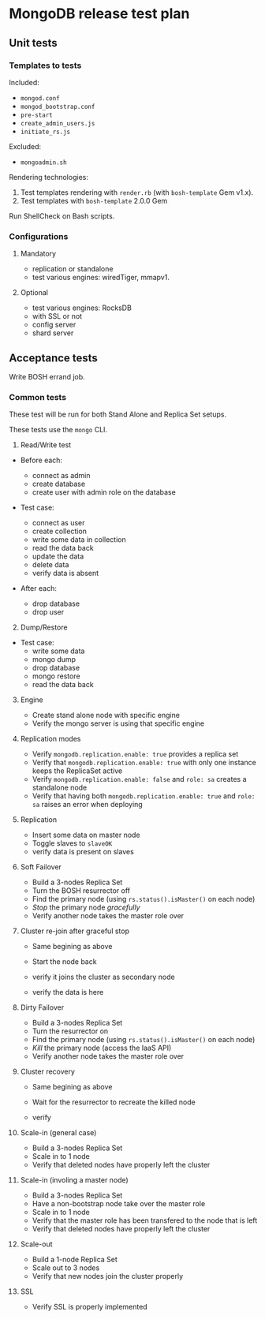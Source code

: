 MongoDB release test plan
=========================

Unit tests
----------

### Templates to tests

Included:

- `mongod.conf`
- `mongod_bootstrap.conf`
- `pre-start`
- `create_admin_users.js`
- `initiate_rs.js`


Excluded:

- `mongoadmin.sh`


Rendering technologies:

1. Test templates rendering with `render.rb` (with `bosh-template` Gem v1.x).
2. Test templates with `bosh-template` 2.0.0 Gem


Run ShellCheck on Bash scripts.


### Configurations

1. Mandatory

    - replication or standalone
    - test various engines: wiredTiger, mmapv1.

2. Optional

    - test various engines: RocksDB
    - with SSL or not
    - config server
    - shard server


Acceptance tests
----------------

Write BOSH errand job.

### Common tests

These test will be run for both Stand Alone and Replica Set setups.

These tests use the `mongo` CLI.

1. Read/Write test

  - Before each:
    - connect as admin
    - create database
    - create user with admin role on the database

  - Test case:
    - connect as user
    - create collection
    - write some data in collection
    - read the data back
    - update the data
    - delete data
    - verify data is absent

  - After each:
    - drop database
    - drop user


2. Dump/Restore

  - Test case:
    - write some data
    - mongo dump
    - drop database
    - mongo restore
    - read the data back


3. Engine

    - Create stand alone node with specific engine
    - Verify the mongo server is using that specific engine


4. Replication modes

    - Verify `mongodb.replication.enable: true` provides a replica set
    - Verify that `mongodb.replication.enable: true` with only one instance keeps the ReplicaSet active
    - Verify `mongodb.replication.enable: false` and `role: sa` creates a standalone node
    - Verify that having both `mongodb.replication.enable: true` and `role: sa` raises an error when deploying


5. Replication

    - Insert some data on master node
    - Toggle slaves to `slaveOK`
    - verify data is present on slaves


6. Soft Failover

    - Build a 3-nodes Replica Set
    - Turn the BOSH resurrector off
    - Find the primary node (using `rs.status().isMaster()` on each node)
    - *Stop* the primary node *gracefully*
    - Verify another node takes the master role over


7. Cluster re-join after graceful stop

    - Same begining as above

    - Start the node back
    - verify it joins the cluster as secondary node
    - verify the data is here


8. Dirty Failover

    - Build a 3-nodes Replica Set
    - Turn the resurrector on
    - Find the primary node (using `rs.status().isMaster()` on each node)
    - *Kill* the primary node (access the IaaS API)
    - Verify another node takes the master role over


9. Cluster recovery

    - Same begining as above

    - Wait for the resurrector to recreate the killed node
    - verify


10. Scale-in (general case)

    - Build a 3-nodes Replica Set
    - Scale in to 1 node
    - Verify that deleted nodes have properly left the cluster


11. Scale-in (involing a master node)

    - Build a 3-nodes Replica Set
    - Have a non-bootstrap node take over the master role
    - Scale in to 1 node
    - Verify that the master role has been transfered to the node that is left
    - Verify that deleted nodes have properly left the cluster


12. Scale-out

    - Build a 1-node Replica Set
    - Scale out to 3 nodes
    - Verify that new nodes join the cluster properly


13. SSL

    - Verify SSL is properly implemented
